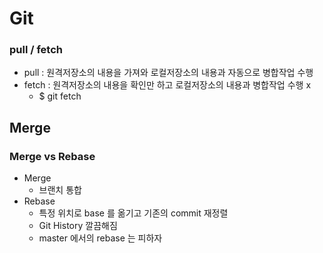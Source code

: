 # Git

### pull / fetch
- pull : 원격저장소의 내용을 가져와 로컬저장소의 내용과 자동으로 병합작업 수행
- fetch : 원격저장소의 내용을 확인만 하고 로컬저장소의 내용과 병합작업 수행 x
    - $ git fetch <remote>

## Merge

### Merge vs Rebase
- Merge
    - 브랜치 통합
- Rebase
    - 특정 위치로 base 를 옮기고 기존의 commit 재정렬
    - Git History 깔끔해짐
    - master 에서의 rebase 는 피하자
    
    
    
